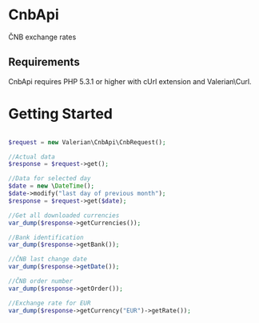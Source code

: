 # CnbApi
ČNB exchange rates

Requirements
------------
CnbApi requires PHP 5.3.1 or higher with cUrl extension and Valerian\Curl.

Getting Started
===============

```php

$request = new Valerian\CnbApi\CnbRequest();

//Actual data
$response = $request->get();

//Data for selected day
$date = new \DateTime();
$date->modify("last day of previous month");
$response = $request->get($date);

//Get all downloaded currencies
var_dump($response->getCurrencies());

//Bank identification
var_dump($response->getBank());

//ČNB last change date
var_dump($response->getDate());

//ČNB order number
var_dump($response->getOrder());

//Exchange rate for EUR
var_dump($response->getCurrency("EUR")->getRate());

```